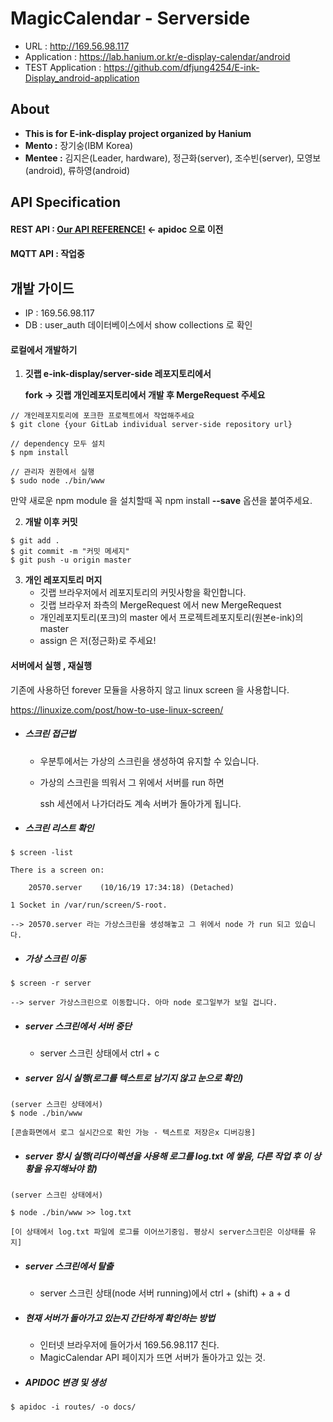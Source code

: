 # MagicCalendar - Serverside

- URL						: http://169.56.98.117
- Application           : https://lab.hanium.or.kr/e-display-calendar/android
- TEST Application  : https://github.com/dfjung4254/E-ink-Display_android-application



## About

- **This is for E-ink-display project organized by Hanium**
- **Mento :** 장기숭(IBM Korea)
- **Mentee :** 김지은(Leader, hardware), 정근화(server), 조수빈(server), 모영보(android), 류하영(android)





## API Specification

#### REST API : [Our API REFERENCE!](http://169.56.98.117/) <- apidoc 으로 이전

#### MQTT API : 작업중



## 개발 가이드

- IP : 169.56.98.117
- DB : user_auth 데이터베이스에서 show collections 로 확인



#### 로컬에서 개발하기

1. **깃랩 e-ink-display/server-side 레포지토리에서**

   **fork -> 깃랩 개인레포지토리에서 개발 후 MergeRequest 주세요**

```
// 개인레포지토리에 포크한 프로젝트에서 작업해주세요
$ git clone {your GitLab individual server-side repository url}

// dependency 모두 설치
$ npm install

// 관리자 권한에서 실행
$ sudo node ./bin/www
```

만약 새로운 npm module 을 설치할때 꼭 npm install **--save** 옵션을 붙여주세요.



2. **개발 이후 커밋**

```
$ git add .
$ git commit -m "커밋 메세지"
$ git push -u origin master
```



3. **개인 레포지토리 머지**
   - 깃랩 브라우저에서 레포지토리의 커밋사항을 확인합니다.
   - 깃랩 브라우저 좌측의 MergeRequest 에서 new MergeRequest
   - 개인레포지토리(포크)의 master 에서 프로젝트레포지토리(원본e-ink)의 master
   - assign 은 저(정근화)로 주세요!



#### 서버에서 실행 , 재실행

기존에 사용하던 forever 모듈을 사용하지 않고 linux screen 을 사용합니다.

https://linuxize.com/post/how-to-use-linux-screen/



- ##### 스크린 접근법

  - 우분투에서는 가상의 스크린을 생성하여 유지할 수 있습니다.

  - 가상의 스크린을 띄워서 그 위에서 서버를 run 하면

    ssh 세션에서 나가더라도 계속 서버가 돌아가게 됩니다.



- ##### 스크린 리스트 확인

```
$ screen -list

There is a screen on:

​    20570.server    (10/16/19 17:34:18) (Detached)

1 Socket in /var/run/screen/S-root.

--> 20570.server 라는 가상스크린을 생성해놓고 그 위에서 node 가 run 되고 있습니다.
```



- ##### 가상 스크린 이동

```
$ screen -r server

--> server 가상스크린으로 이동합니다. 아마 node 로그일부가 보일 겁니다.
```

- ##### server 스크린에서 서버 중단

  - server 스크린 상태에서 ctrl + c



- ##### server 임시 실행(로그를 텍스트로 남기지 않고 눈으로 확인)

```
(server 스크린 상태에서)
$ node ./bin/www

[콘솔화면에서 로그 실시간으로 확인 가능 - 텍스트로 저장은x 디버깅용]
```



- ##### server 항시 실행(리다이렉션을 사용해 로그를 log.txt 에 쌓음, 다른 작업 후 이 상황을 유지해놔야 함)

```
(server 스크린 상태에서)

$ node ./bin/www >> log.txt

[이 상태에서 log.txt 파일에 로그를 이어쓰기중임. 평상시 server스크린은 이상태를 유지]
```



- ##### server 스크린에서 탈출

  - server 스크린 상태(node 서버 running)에서 ctrl + (shift) + a + d



- ##### 현재 서버가 돌아가고 있는지 간단하게 확인하는 방법

  - 인터넷 브라우저에 들어가서 169.56.98.117 친다.
  - MagicCalendar API 페이지가 뜨면 서버가 돌아가고 있는 것.



- ##### APIDOC 변경 및 생성

```
$ apidoc -i routes/ -o docs/
```

